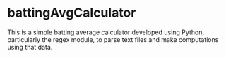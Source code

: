 # battingAvgCalculator
This is a simple batting average calculator developed using Python, particularly the regex module, to parse text files and make computations using that data.
